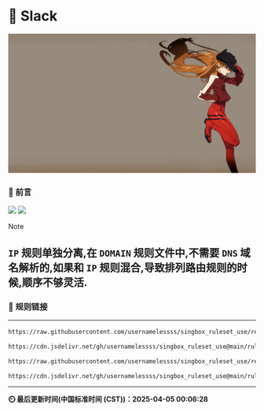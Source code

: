 
# 🧸 Slack
![](https://raw.githubusercontent.com/usernamelessss/picture-bed/main/images/202504042256831.jpg)
### 📣 前言
![](https://shields.io/badge/-移除重复规则-ff69b4) ![](https://shields.io/badge/-IP&nbsp;规则单独存放不与&nbsp;DOMAIN&nbsp;等混合-green)
> [!NOTE]
**`IP` 规则单独分离,在 `DOMAIN` 规则文件中,不需要 `DNS` 域名解析的,如果和 `IP` 规则混合,导致排列路由规则的时候,顺序不够灵活.**
---

###  🔗 规则链接
---

```url
https://raw.githubusercontent.com/usernamelessss/singbox_ruleset_use/refs/heads/main/rule/Slack/Slack_No_IP.json
```

```url
https://cdn.jsdelivr.net/gh/usernamelessss/singbox_ruleset_use@main/rule/Slack/Slack_No_IP.json
```

```url
https://raw.githubusercontent.com/usernamelessss/singbox_ruleset_use/refs/heads/main/rule/Slack/Slack_No_IP.srs
```

```url
https://cdn.jsdelivr.net/gh/usernamelessss/singbox_ruleset_use@main/rule/Slack/Slack_No_IP.srs
```

---
**⏲️ 最后更新时间(中国标准时间 (CST))：2025-04-05 00:06:28**